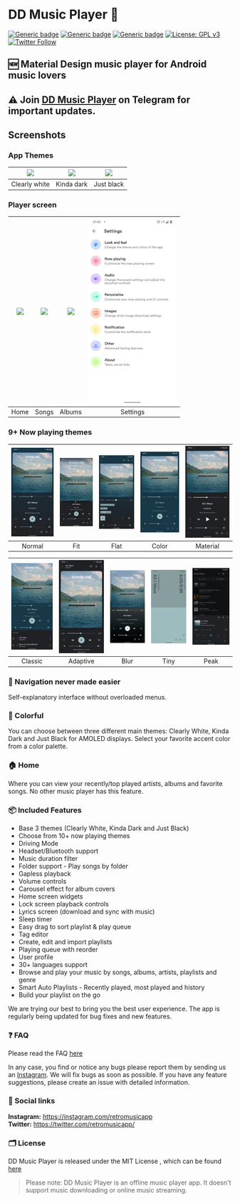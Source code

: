 # DD Music Player 🎵

[![Generic badge](https://img.shields.io/badge/Platform-Android-green.svg)](https://github.com/Harry20406/DD-Music-Player-)
[![Generic badge](https://img.shields.io/badge/minSdkVersion-21-green.svg)](https://github.com/Harry20406/DD-Music-Player-)
[![Generic badge](https://img.shields.io/badge/Download-Google_Play-green.svg)](https://github.com/Harry20406/DD-Music-Player-)
[![License: GPL v3](https://img.shields.io/badge/License-GPL%20v3-blue.svg)](https://github.com/Harry20406/DD-Music-Player-/blob/main/LICENSE)
[![Twitter Follow](https://img.shields.io/twitter/follow/DDmusicplayer?style=social)](https://twitter.com/retromusicapp)


## 🆕 Material Design music player for Android music lovers 

## ⚠ Join [DD Music Player](https://t.me/retromusiclog) on Telegram for important updates.

## Screenshots
### App Themes
| <img src="screenshots/home.jpeg" width="200"/> | <img src="screenshots/home_dark.jpeg" width="200"/> | <img src="screenshots/home_black.jpeg" width="200"/> |
|:---:|:---:|:---:|
|Clearly white| Kinda dark | Just black|

### Player screen
| <img src="screenshots/home.jpeg" width="200"/>| <img src="screenshots/list.jpeg" width="200"/>| <img src="screenshots/albums.jpeg" width="200"/>| <img src="screenshots/settings.jpeg" width="200"/>|
|:---:|:---:|:---:|:---:|
| Home | Songs | Albums | Settings |

### 9+ Now playing themes
 
| <img src="screenshots/np_normal.jpeg" width="200"/>	|<img src="screenshots/np_fit.jpeg" width="200"/>|   <img src="screenshots/np_flat.jpeg" width="200"/>  	|    <img src="screenshots/np_color.jpeg" width="200"/> 	|     <img src="screenshots/np_material.jpeg" width="200"/>	|
|:-----:	|:-----:	|:-----:	|:-----:	|:-----:	|
| Normal 	| Fit 	| Flat 	| Color 	| Material 	|

| <img src="screenshots/no_classic.jpeg" width="200"/>	|<img src="screenshots/np_adaptive.jpeg" width="200"/>|   <img src="screenshots/np_blur.jpeg" width="200"/>  	|    <img src="screenshots/np_tiny.jpeg" width="200"/> 	|     <img src="screenshots/np_peak.jpeg" width="200"/>	|
|:-----:	|:-----:	|:-----:	|:-----:	|:-----:	|
| Classic 	| Adaptive 	| Blur 	| Tiny 	| Peak 	|

### 🧭 Navigation never made easier 
Self-explanatory interface without overloaded menus.

### 🎨 Colorful
You can choose between three different main themes: Clearly White, Kinda
Dark and Just Black for AMOLED displays. Select your favorite accent
color from a color palette.

### 🏠 Home
Where you can view your recently/top played artists, albums and
favorite songs. No other music player has this feature.

### 📦 Included Features
-  Base 3 themes (Clearly White, Kinda Dark and Just Black)
-  Choose from 10+ now playing themes
-  Driving Mode
-  Headset/Bluetooth support
-  Music duration filter
-  Folder support - Play songs by folder
-  Gapless playback
-  Volume controls
-  Carousel effect for album covers
-  Home screen widgets
-  Lock screen playback controls
-  Lyrics screen (download and sync with music)
-  Sleep timer
-  Easy drag to sort playlist & play queue
-  Tag editor
-  Create, edit and import playlists
-  Playing queue with reorder
-  User profile
-  30+ languages support 
-  Browse and play your music by songs, albums, artists, playlists and
  genre
-  Smart Auto Playlists - Recently played, most played and history
-  Build your playlist on the go


We are trying our best to bring you the best user experience. The app is regularly being updated for bug fixes and new features.

### ❓ FAQ
Please read the FAQ [here](https://github.com/Harry20406/DD-Music-Player-/blob/main/FAQ.md)

In any case, you find or notice any bugs please report them by
sending us an [Instagram](). We will fix bugs as soon as
possible.
If you have any feature suggestions, please create an issue with detailed information.

### 🔗 Social links
**Instagram:** https://instagram.com/retromusicapp  
**Twitter:** https://twitter.com/retromusicapp/

### 🗂️ License

DD Music Player is released under the MIT License 
, which can be found [here](LICENSE.md)


>Please note: DD Music Player is an offline music player app. It
>doesn't support music downloading or online music streaming.
